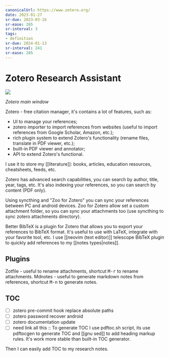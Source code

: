 ```yaml
---
canonicalUrl: https://www.zotero.org/
date: 2023-01-27
sr-due: 2023-03-16
sr-ease: 265
sr-interval: 3
tags:
- definition
sr-due: 2024-01-13
sr-interval: 241
sr-ease: 285
---
```


# Zotero Research Assistant

![](../img/screenshoot-zotero.png)

_Zotero main window_

Zotero - free citation manager, it's contains a lot of features, such as:

- UI to manage your references;
- zotero importer to import references from websites (useful to import
  references from Google Scholar, Amazon, etc.);
- rich plugin system to extend Zotero's functionality (rename files, translate
  in PDF viewer, etc.);
- built-in PDF viewer and annotator;
- API to extend Zotero's functional.

I use it to store my [[literature]]: books, articles, education resources,
cheatsheets, feeds, etc.

Zotero has advanced search capabilities, you can search by author, title, year,
tags, etc. It's also indexing your references, so you can search by content (PDF
only).

Using syncthing and "Zoo for Zotero" you can sync your references between PC and
android devices. Zoo for Zotero allow set a custom attachment folder, so you can
sync your attachments too (use syncthing to sync zotero attachments directory).

Better BibTeX is a plugin for Zotero that allows you to export your references
to BibTeX format. It's useful to use with LaTeX, integrate with your favorite
tool, etc. I use [[neovim (text editor)]] telescope BibTeX plugin to quickly add
references to my [[notes types|notes]].

## Plugins

Zotfile - useful to rename attachments, shortcut <kbd>M-r</kbd> to rename
attachments. Mdnotes - useful to generate markdown notes from references,
shortcut <kbd>M-n</kbd> to generate notes.

## TOC

- [ ] zotero pre-commit hook replace absolute paths
- [ ] zotero password recover android
- [ ] zotero documentation update
- [ ] need link all this :: To generate TOC I use pdftoc.sh script, its use
      pdftocgen to generate TOC and [[gnu sed]] to add heading markup rules.
      It's work more stable than built-in TOC generator.

Then I can easily add TOC to my research notes.

